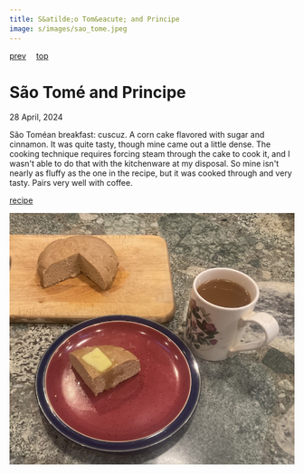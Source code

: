 ```yaml
---
title: S&atilde;o Tom&eacute; and Principe
image: s/images/sao_tome.jpeg
---
```

[prev](san_marino.md)&emsp;
[top](../index.md)&emsp;
# S&atilde;o Tom&eacute; and Principe
28 April, 2024

S&atilde;o Tom&eacute;an breakfast: cuscuz. A corn cake flavored with
sugar and cinnamon. It was quite tasty, though mine came out a little
dense. The cooking technique requires forcing steam through the cake
to cook it, and I wasn't able to do that with the kitchenware at my
disposal. So mine isn't nearly as fluffy as the one in the recipe, but
it was cooked through and very tasty. Pairs very well with coffee.

[recipe](https://www.crumbsnatched.com/traditional-cape-verdean-cuscus-cuscus-de-milho/)

![breakfast](images/sao_tome.jpeg)
